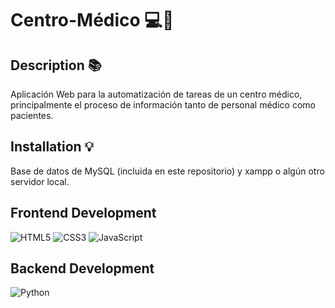 # Centro-Médico 💻🏥
## Description 📚
 Aplicación Web para la automatización de tareas de un centro médico,  principalmente el proceso de información tanto de personal médico como pacientes. 
## Installation 💡 
 Base de datos de MySQL (incluida en este repositorio) y xampp o algún otro servidor local. 
 
## Frontend Development 
 ![HTML5](https://img.shields.io/badge/html5-%23E34F26.svg?style=for-the-badge&logo=html5&logoColor=white) ![CSS3](https://img.shields.io/badge/css3-%231572B6.svg?style=for-the-badge&logo=css3&logoColor=white) ![JavaScript](https://img.shields.io/badge/javascript-%23323330.svg?style=for-the-badge&logo=javascript&logoColor=%23F7DF1E) 
## Backend Development 
 ![Python](https://img.shields.io/badge/python-3670A0?style=for-the-badge&logo=python&logoColor=ffdd54) 
 
